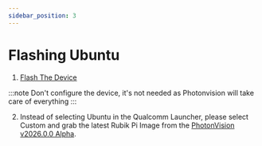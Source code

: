 ```yaml
---
sidebar_position: 3
---
```


# Flashing Ubuntu

1. [Flash The Device](https://www.thundercomm.com/rubik-pi-3/en/docs/rubik-pi-3-user-manual/1.0.0-u/Update-Software/3.2.Flash-using-Qualcomm-Launcher)

:::note
Don't configure the device, it's not needed as Photonvision will take care of everything
:::

2. Instead of selecting Ubuntu in the Qualcomm Launcher, please select Custom and grab the latest Rubik Pi Image from the [PhotonVision v2026.0.0 Alpha](https://github.com/PhotonVision/photonvision/releases/tag/v2026.0.0-alpha-1).
